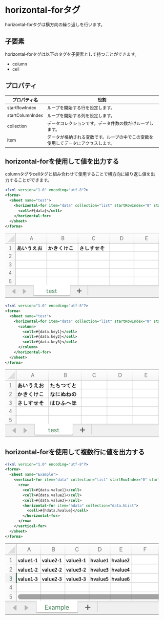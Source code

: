 # horizontal-forタグ

horizontal-forタグは横方向の繰り返しを行います。

## 子要素

horizontal-forタグは以下のタグを子要素として持つことができます。

- column
- cell

## プロパティ

| プロパティ名 | 役割 |
| --- | --- |
| startRowIndex | ループを開始する行を設定します。 |
| startColumnIndex | ループを開始する列を設定します。 |
| collection | データコレクションです。データ件数の数だけループします。 |
| item | データが格納される変数です。ループの中でこの変数を使用してデータにアクセスします。 |

## horizontal-forを使用して値を出力する

columnタグやcellタグと組み合わせて使用することで横方向に繰り返し値を出力することができます。

```xml
<?xml version="1.0" encoding="utf-8"?>
<forma>
  <sheet name="test">
    <horizontal-for item="data" collection="list" startRowIndex="0" startColumnIndex="0">
      <cell>#{data}</cell>
    </horizontal-for>
  </sheet>
</forma>
```

![Excel](image/writer-horizontal-for-1.svg)

```xml
<?xml version="1.0" encoding="utf-8"?>
<forma>
  <sheet name="test">
    <horizontal-for item="data" collection="list" startRowIndex="0" startColumnIndex="0">
      <column>
        <cell>#{data.key1}</cell>
        <cell>#{data.key2}</cell>
        <cell>#{data.key3}</cell>
      </column>
    </horizontal-for>
  </sheet>
</forma>
```

![Excel](image/writer-horizontal-for-2.svg)

## horizontal-forを使用して複数行に値を出力する

```xml
<?xml version="1.0" encoding="utf-8"?>
<forma>
  <sheet name="Example">
    <vertical-for item="data" collection="list" startRowIndex="0" startColumnIndex="0">
      <row>
        <cell>#{data.value1}</cell>
        <cell>#{data.value2}</cell>
        <cell>#{data.value3}</cell>
        <horizontal-for item="hdata" collection="data.hList">
          <cell>#{hdata.hvalue}</cell>
        </horizontal-for>
      </row>
    </vertical-for>
  </sheet>
</forma>
```

![Excel](image/writer-horizontal-for-3.svg)
